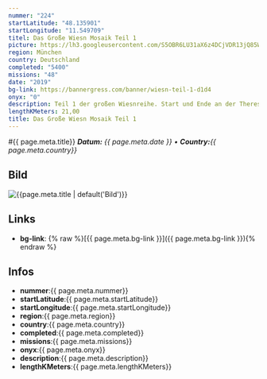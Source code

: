 ```yaml
---
nummer: "224"
startLatitude: "48.135901"
startLongitude: "11.549709"
titel: Das Große Wiesn Mosaik Teil 1
picture: https://lh3.googleusercontent.com/S5OBR6LU31aX6z4DCjVDR13jQ85WBwUIQtzVCi_1VsD5P8xDiS4vBlcJ7WpGc5ubJRQMWaCT7wYTRwctypOzddv_RwuHX9eV7VToazVi-KgZsVnBjtbL3ScpI0Tpfu_zVxI5V4Lu7zbtMEpJsTrJwQZcCIRowWKmtyVESkwY8Gi2jFH387zS-mJBzYrJscTE1XkQecKZvDZFnfDtwhuSktKhmBrp8sUEww8LIk_hl3NF6qobzhM9kQWmptbH1YBG2khSa1Q9NYSa6mzFviXs_uIFcwhFjWv9qQ4KgjbdO4zG-FcnmQTdvcm_TfFWqapqbS02jNWJqHGKsF2Uv8aNKk0AcXh7BHxnUH4TSfpTpB_AIJPW2gDqphW7Z7pOrR65w1MhzbCIordsBw5ZLEDfUqUzCndaZmN8g43fCZeXtunVGo8v2EfE6z0tqoZo54jvk0Xf7jz_O2cT9mxTtyNrDRXZZlBOoPCz3m9qDMtSv10hSFyzgq2xDQLOJBD9nwgeyR99hFpdoTmeJHdGBgXoPYtdm9Cy2Os8GY2v_jwJEZ5n_Vf6uYr_5S1VxHAdVjvcr_oNrT1NrCDJoxy8JNYsr7GMlQR3A_ZqWgs5At6Cj30tgSDy7IjAgY23otYiUSx5nEkQmFIbrGFHfNyjE0v6pXAz5tijN-WFVJuQzvxDuS5h714bpphvgdZEL4BsfAhvH2sUXZUcRTvxozoNYdDaCUa_FVRquczSNjPsUelwDSJeMLYm9NmtHdN4qeIM7E2hwhPpn8h_fBSNjFchEP5E5k8xHEGDLAwIe6qheL6j5y4am2X9SaaFH-9Ld5oessYlJz03MFL1korS6S1-EUM7chZNzUUvtLL07KNuJToCnhGYJYBYAQ=w604-h804-no?authuser=1
region: München
country: Deutschland
completed: "5400"
missions: "48"
date: "2019"
bg-link: https://bannergress.com/banner/wiesn-teil-1-d1d4
onyx: "0"
description: Teil 1 der großen Wiesnreihe. Start und Ende an der Theresienwiese. Hälfte der Strecke an der Münchner Freiheit. Viel Spaß
lengthKMeters: 21,00
title: Das Große Wiesn Mosaik Teil 1
---
```


#{{ page.meta.title}}
_**Datum:** {{ page.meta.date }} • **Country:**{{ page.meta.country}}_

## Bild
![{{page.meta.title | default('Bild')}}]({{page.meta.picture}})

## Links
- **bg-link**: {% raw %}[{{ page.meta.bg-link }}]({{ page.meta.bg-link }}){% endraw %}

## Infos
- **nummer**:{{ page.meta.nummer}}
- **startLatitude**:{{ page.meta.startLatitude}}
- **startLongitude**:{{ page.meta.startLongitude}}
- **region**:{{ page.meta.region}}
- **country**:{{ page.meta.country}}
- **completed**:{{ page.meta.completed}}
- **missions**:{{ page.meta.missions}}
- **onyx**:{{ page.meta.onyx}}
- **description**:{{ page.meta.description}}
- **lengthKMeters**:{{ page.meta.lengthKMeters}}

